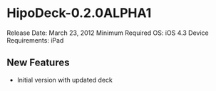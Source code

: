 HipoDeck-0.2.0ALPHA1
====================

Release Date: March 23, 2012
Minimum Required OS: iOS 4.3
Device Requirements: iPad


New Features
------------

* Initial version with updated deck
